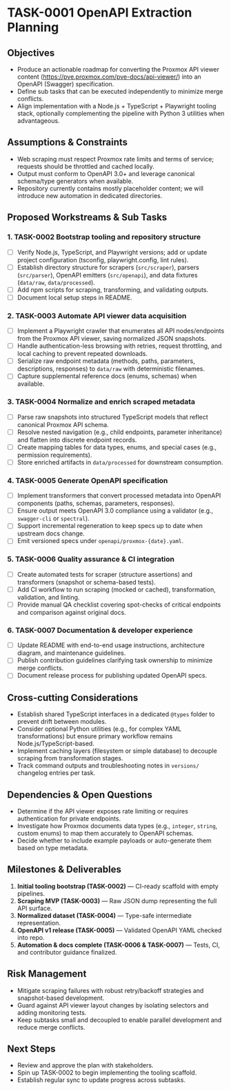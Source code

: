 # TASK-0001 OpenAPI Extraction Planning

## Objectives
- Produce an actionable roadmap for converting the Proxmox API viewer content (https://pve.proxmox.com/pve-docs/api-viewer/) into an OpenAPI (Swagger) specification.
- Define sub tasks that can be executed independently to minimize merge conflicts.
- Align implementation with a Node.js + TypeScript + Playwright tooling stack, optionally complementing the pipeline with Python 3 utilities when advantageous.

## Assumptions & Constraints
- Web scraping must respect Proxmox rate limits and terms of service; requests should be throttled and cached locally.
- Output must conform to OpenAPI 3.0+ and leverage canonical schema/type generators when available.
- Repository currently contains mostly placeholder content; we will introduce new automation in dedicated directories.

## Proposed Workstreams & Sub Tasks

### 1. TASK-0002 Bootstrap tooling and repository structure
- [ ] Verify Node.js, TypeScript, and Playwright versions; add or update project configuration (tsconfig, playwright.config, lint rules).
- [ ] Establish directory structure for scrapers (`src/scraper`), parsers (`src/parser`), OpenAPI emitters (`src/openapi`), and data fixtures (`data/raw`, `data/processed`).
- [ ] Add npm scripts for scraping, transforming, and validating outputs.
- [ ] Document local setup steps in README.

### 2. TASK-0003 Automate API viewer data acquisition
- [ ] Implement a Playwright crawler that enumerates all API nodes/endpoints from the Proxmox API viewer, saving normalized JSON snapshots.
- [ ] Handle authentication-less browsing with retries, request throttling, and local caching to prevent repeated downloads.
- [ ] Serialize raw endpoint metadata (methods, paths, parameters, descriptions, responses) to `data/raw` with deterministic filenames.
- [ ] Capture supplemental reference docs (enums, schemas) when available.

### 3. TASK-0004 Normalize and enrich scraped metadata
- [ ] Parse raw snapshots into structured TypeScript models that reflect canonical Proxmox API schema.
- [ ] Resolve nested navigation (e.g., child endpoints, parameter inheritance) and flatten into discrete endpoint records.
- [ ] Create mapping tables for data types, enums, and special cases (e.g., permission requirements).
- [ ] Store enriched artifacts in `data/processed` for downstream consumption.

### 4. TASK-0005 Generate OpenAPI specification
- [ ] Implement transformers that convert processed metadata into OpenAPI components (paths, schemas, parameters, responses).
- [ ] Ensure output meets OpenAPI 3.0 compliance using a validator (e.g., `swagger-cli` or `spectral`).
- [ ] Support incremental regeneration to keep specs up to date when upstream docs change.
- [ ] Emit versioned specs under `openapi/proxmox-{date}.yaml`.

### 5. TASK-0006 Quality assurance & CI integration
- [ ] Create automated tests for scraper (structure assertions) and transformers (snapshot or schema-based tests).
- [ ] Add CI workflow to run scraping (mocked or cached), transformation, validation, and linting.
- [ ] Provide manual QA checklist covering spot-checks of critical endpoints and comparison against original docs.

### 6. TASK-0007 Documentation & developer experience
- [ ] Update README with end-to-end usage instructions, architecture diagram, and maintenance guidelines.
- [ ] Publish contribution guidelines clarifying task ownership to minimize merge conflicts.
- [ ] Document release process for publishing updated OpenAPI specs.

## Cross-cutting Considerations
- Establish shared TypeScript interfaces in a dedicated `@types` folder to prevent drift between modules.
- Consider optional Python utilities (e.g., for complex YAML transformations) but ensure primary workflow remains Node.js/TypeScript-based.
- Implement caching layers (filesystem or simple database) to decouple scraping from transformation stages.
- Track command outputs and troubleshooting notes in `versions/` changelog entries per task.

## Dependencies & Open Questions
- Determine if the API viewer exposes rate limiting or requires authentication for private endpoints.
- Investigate how Proxmox documents data types (e.g., `integer`, `string`, custom enums) to map them accurately to OpenAPI schemas.
- Decide whether to include example payloads or auto-generate them based on type metadata.

## Milestones & Deliverables
1. **Initial tooling bootstrap (TASK-0002)** — CI-ready scaffold with empty pipelines.
2. **Scraping MVP (TASK-0003)** — Raw JSON dump representing the full API surface.
3. **Normalized dataset (TASK-0004)** — Type-safe intermediate representation.
4. **OpenAPI v1 release (TASK-0005)** — Validated OpenAPI YAML checked into repo.
5. **Automation & docs complete (TASK-0006 & TASK-0007)** — Tests, CI, and contributor guidance finalized.

## Risk Management
- Mitigate scraping failures with robust retry/backoff strategies and snapshot-based development.
- Guard against API viewer layout changes by isolating selectors and adding monitoring tests.
- Keep subtasks small and decoupled to enable parallel development and reduce merge conflicts.

## Next Steps
- Review and approve the plan with stakeholders.
- Spin up TASK-0002 to begin implementing the tooling scaffold.
- Establish regular sync to update progress across subtasks.
